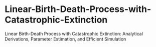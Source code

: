 # Linear-Birth-Death-Process-with-Catastrophic-Extinction
Linear Birth-Death Process with Catastrophic Extinction: Analytical Derivations, Parameter Estimation, and Efficient Simulation
